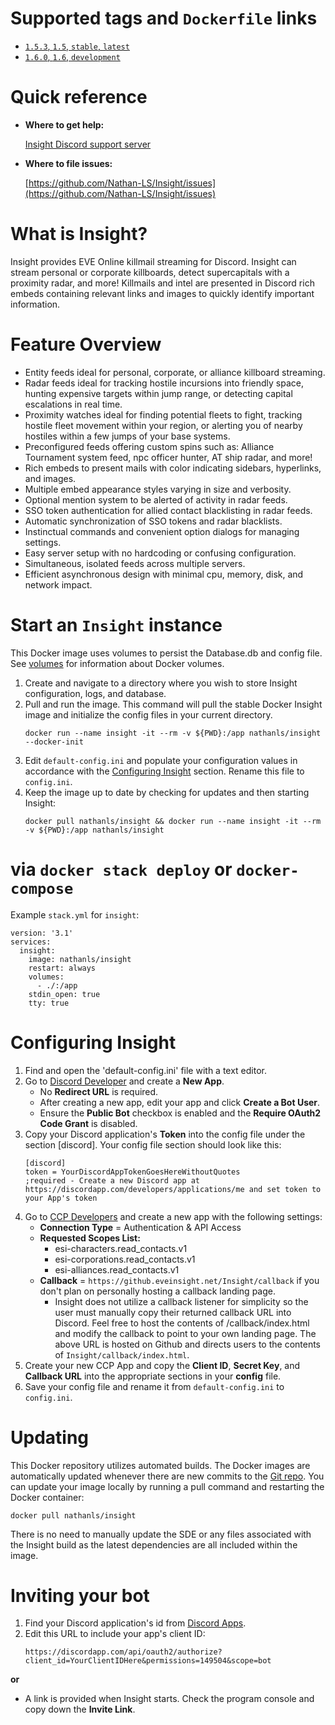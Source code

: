 # Supported tags and ```Dockerfile``` links
* [```1.5.3```, ```1.5```, ```stable```, ```latest```](https://github.com/Nathan-LS/Insight/blob/master/scripts/Docker/Dockerfile)
* [```1.6.0```, ```1.6```, ```development```](https://github.com/Nathan-LS/Insight/blob/development/scripts/Docker/Dockerfile)

# Quick reference
* **Where to get help:**

    [Insight Discord support server](https://discord.gg/Np3FCUn)
* **Where to file issues:**
    
    [https://github.com/Nathan-LS/Insight/issues](https://github.com/Nathan-LS/Insight/issues)

# What is Insight?
Insight provides EVE Online killmail streaming for Discord. Insight can stream personal or corporate killboards, detect supercapitals with a proximity radar, and more!
Killmails and intel are presented in Discord rich embeds containing relevant links and images to quickly identify important information.

# Feature Overview
* Entity feeds ideal for personal, corporate, or alliance killboard streaming.
* Radar feeds ideal for tracking hostile incursions into friendly space, hunting expensive targets within jump range, or detecting capital escalations in real time.
* Proximity watches ideal for finding potential fleets to fight, tracking hostile fleet movement within your region, or alerting you of nearby hostiles within a few jumps of your base systems.
* Preconfigured feeds offering custom spins such as: Alliance Tournament system feed, npc officer hunter, AT ship radar, and more!
* Rich embeds to present mails with color indicating sidebars, hyperlinks, and images.
* Multiple embed appearance styles varying in size and verbosity.
* Optional mention system to be alerted of activity in radar feeds.
* SSO token authentication for allied contact blacklisting in radar feeds.
* Automatic synchronization of SSO tokens and radar blacklists.
* Instinctual commands and convenient option dialogs for managing settings.
* Easy server setup with no hardcoding or confusing configuration.
* Simultaneous, isolated feeds across multiple servers.
* Efficient asynchronous design with minimal cpu, memory, disk, and network impact.  

# Start an ```Insight``` instance
This Docker image uses volumes to persist the Database.db and config file. See [volumes](https://docs.docker.com/storage/volumes/) for information about Docker volumes.
1. Create and navigate to a directory where you wish to store Insight configuration, logs, and database.
2. Pull and run the image. This command will pull the stable Docker Insight image and initialize the config files in your current directory.
    ```
    docker run --name insight -it --rm -v ${PWD}:/app nathanls/insight --docker-init
    ```
3. Edit ```default-config.ini``` and populate your configuration values in accordance with the [Configuring Insight](#configuring-insight) section. Rename this file to ```config.ini```.
4. Keep the image up to date by checking for updates and then starting Insight: 
    ```
    docker pull nathanls/insight && docker run --name insight -it --rm -v ${PWD}:/app nathanls/insight
    ```

# via ```docker stack deploy``` or ```docker-compose```
Example ```stack.yml``` for ```insight```:
```text
version: '3.1'
services:
  insight:
    image: nathanls/insight
    restart: always
    volumes:
      - ./:/app
    stdin_open: true
    tty: true
```

# Configuring Insight
1. Find and open the 'default-config.ini' file with a text editor.
2. Go to [Discord Developer](https://discordapp.com/developers/applications/me) and create a **New App**.
    * No **Redirect URL** is required.
    * After creating a new app, edit your app and click **Create a Bot User**.
    * Ensure the **Public Bot** checkbox is enabled and the **Require OAuth2 Code Grant** is disabled.
3. Copy your Discord application's **Token** into the config file under the section [discord]. Your config file section should look
like this:
    ```
    [discord]
    token = YourDiscordAppTokenGoesHereWithoutQuotes
    ;required - Create a new Discord app at https://discordapp.com/developers/applications/me and set token to your App's token
    ```
4. Go to [CCP Developers](https://developers.eveonline.com/applications/create) and create a new app with the following settings:
    * **Connection Type** = Authentication & API Access
    * **Requested Scopes List:**
        * esi-characters.read_contacts.v1
        * esi-corporations.read_contacts.v1
        * esi-alliances.read_contacts.v1
    * **Callback** = ```https://github.eveinsight.net/Insight/callback``` if you don't plan on personally hosting a callback landing page.
        * Insight does not utilize a callback listener for simplicity so the user must manually copy their returned callback URL into Discord.
    Feel free to host the contents of /callback/index.html and modify the callback to point to your own landing page. The above URL is hosted on Github and directs users to the contents of ```Insight/callback/index.html```.
5. Create your new CCP App and copy the **Client ID**, **Secret Key**, and **Callback URL** into the appropriate sections in your **config** file.
6. Save your config file and rename it from ```default-config.ini``` to ```config.ini```.

# Updating
This Docker repository utilizes automated builds. The Docker images are automatically updated whenever there are new commits to the [Git repo](https://github.com/Nathan-LS/Insight). You can update your image locally by running a pull command and restarting the Docker container:
```
docker pull nathanls/insight
```
There is no need to manually update the SDE or any files associated with the Insight build as the latest dependencies are all included within the image.

# Inviting your bot
1. Find your Discord application's id from [Discord Apps](https://discordapp.com/developers/applications/me).
2. Edit this URL to include your app's client ID:
    ```
    https://discordapp.com/api/oauth2/authorize?client_id=YourClientIDHere&permissions=149504&scope=bot
    ```
**or**
* A link is provided when Insight starts. Check the program console and copy down the **Invite Link**.